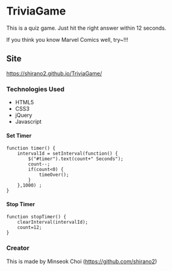 # TriviaGame

This is a quiz game. Just hit the right answer within 12 seconds.

If you think you know Marvel Comics well, try~!!!

## Site
https://shirano2.github.io/TriviaGame/


### Technologies Used

* HTML5
* CSS3
* jQuery
* Javascript


#### Set Timer 

```
function timer() {
    intervalId = setInterval(function() {
        $("#timer").text(count+" Seconds");
        count--; 
        if(count<0) {
            timeOver();
        }  
    },1000) ;
}
```

#### Stop Timer

```
function stopTimer() {
    clearInterval(intervalId);
    count=12;
}
```


### Creator
This is made by Minseok Choi (https://github.com/shirano2)
